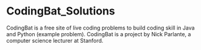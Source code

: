# CodingBat_Solutions
CodingBat is a free site of live coding problems to build coding skill in Java and Python (example problem). CodingBat is a project by Nick Parlante, a computer science lecturer at Stanford.
